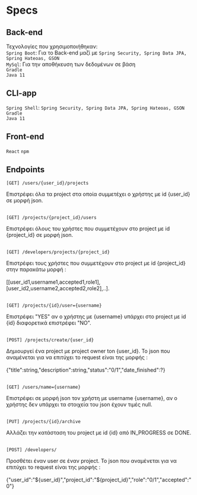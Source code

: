 # Specs

## Back-end
Τεχνολογίες που χρησιμοποιήθηκαν: <br>
`Spring Boot`: Για το Back-end μαζί με `Spring Security, Spring Data JPA, Spring Hateoas, GSON` <br>
`MySql`: Για την αποθήκευση των δεδομένων σε βάση <br>
`Gradle` <br>
`Java 11`

## CLI-app
`Spring Shell`: `Spring Security, Spring Data JPA, Spring Hateoas, GSON` <br>
`Gradle` <br>
`Java 11`

## Front-end
`React`
`npm`

## Endpoints

`[GET] /users/{user_id}/projects`

Επιστρέφει όλα τα project στα οποία συμμετέχει ο χρήστης με id {user_id} σε μορφή json.<br><br>


`[GET] /projects/{project_id}/users`

Επιστρέφει όλους του χρήστες που συμμετέχουν στο project με id {project_id} σε μορφή json.<br><br>


`[GET] /developers/projects/{project_id}`

Επιστρέφει τους χρήστες που συμμετέχουν στο project με id {project_id} στην παρακάτω μορφή : <br><br>
[[user_id1,username1,accepted1,role1],[user_id2,username2,accepted2,role2],..].<br><br>


`[GET] /projects/{id}/user={username}`

Επιστρέφει "YES" αν ο χρήστης με {username} υπάρχει στο project με id {id} διαφορετικά επιστρέφει "NO".<br><br>

`[POST] /projects/create/{user_id}`

Δημιουργεί ένα project με project owner ton {user_id}. Το json που αναμένεται για να επιτύχει το request είναι της μορφής : <br><br>
{"title":string,"description":string,"status":"0/1","date_finished":?}<br><br>

`[GET] /users/name={username}`

Επιστρέφει σε μορφή json τον χρήστη με username {username}, αν ο χρήστης δεν υπάρχει τα στοιχεία του json έχουν τιμές null.<br><br>


`[PUT] /projects/{id}/archive`

Αλλάζει την κατάσταση του project με id {id} από IN_PROGRESS σε DONE.<br><br>


`[POST] /developers/`

Προσθέτει έναν user σε έναν project. Το json που αναμένεται για να επιτύχει το request είναι της μορφής : <br><br>
{"user_id":"${user_id}","project_id":"${project_id}","role":"0/1","accepted":"0"}<br><br>
